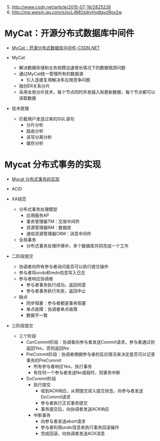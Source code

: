 

5.  http://www.csdn.net/article/2015-07-16/2825228
6.  http://mp.weixin.qq.com/s/ocL4MOzdjvHydtavzRos2w


# MyCat：开源分布式数据库中间件

* [MyCat：开源分布式数据库中间件-CSDN.NET ]()

* MyCat
  * 解决数据存储和业务规模迅速增长情况下的数据瓶颈问题
  * 通过MyCat统一管理所有的数据源
    * 引入连接复用解决多应用竞争问题
  * 独创ER关系分片
  * 采用全局分片技术，每个节点同时并发插入和更新数据，每个节点都可以读取数据
* 技术原理
  * 拦截用户发送过来的SQL语句
    * 分片分析
    * 路由分析
    * 读写分离分析
    * 缓存分析

# Mycat 分布式事务的实现

* [Mycat 分布式事务的实现 ]()

* ACID
* XA规范
  * 分布式事务处理模型
    * 应用服务AP
    * 事务管理器TM：交易中间件
    * 资源管理器RM：数据库
    * 通信资源管理器CRM：消息中间件
  * 全局事务
    * 分布式事务处理环境中，多个数据库共同完成一个工作
* 二阶段提交
  * 协调者向所有参与者询问是否可以执行提交操作
  * 参与者将undo和redo信息写入日志
  * 参与者响应协调者
    * 参与者事务执行成功，返回同意
    * 参与者事务执行失败，返回中止
  * 缺点
    * 同步阻塞：参与者都是事务阻塞
    * 单点故障：协调者单点故障
    * 数据不一致
* 三阶段提交
  * 三个阶段
    * CanCommit阶段：协调者向参与者发送Commit请求，参与者通过则返回Yes，否则返回No
    * PreCommit阶段：协调者根据参与者的反应情况来决定是否可以记录事务的PreCommit
      * 所有参与者响应Yes，执行事务
      * 有任何一个参与者发送No或超时，则事务中断
    * DoCommit阶段
      * 执行提交
        * 收到ACK响应，从预提交进入提交状态，向参与者发送DoCommit请求
        * 参与者执行正式事务提交
        * 事务提交后，向协调者发送ACK响应
      * 中断事务
        * 向参与者发送abort请求
        * 参与者利用undo信息来执行事务回滚操作
        * 完成回滚，向协调者发送ACK消息